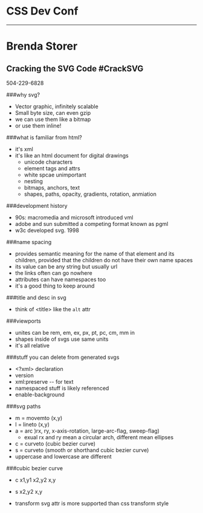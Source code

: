 # CSS Dev Conf
----------------
# Brenda Storer
## Cracking the SVG Code #CrackSVG

504-229-6828

###why svg?

  - Vector graphic, infinitely scalable
  - Small byte size, can even gzip
  - we can use them like a bitmap
  - or use them inline!

###what is familiar from html?

  - it's xml
  - it's like an html document for digital drawings
    + unicode characters
    + element tags and attrs
    + white spcae unimportant
    + nesting
    + bitmaps, anchors, text
    + shapes, paths, opacity, gradients, rotation, anmiation


###development history

  - 90s: macromedia and microsoft introduced vml
  - adobe and sun submitted a competing format known as pgml
  - w3c developed svg. 1998

###name spacing

  - provides semantic meaning for the name of that element and its children, provided that the children do not have their own name spaces
  - its value can be any string but usually url
  - the links often can go nowhere
  - attributes can have namespaces too
  - it's a good thing to keep around

###title and desc in svg

  - think of \<title\> like the `alt` attr

###viewports

  - unites can be rem, em, ex, px, pt, pc, cm, mm in
  - shapes inside of svgs use same units
  - it's all relative

###stuff you can delete from generated svgs

  - \<?xml\> declaration
  - version
  - xml:preserve -- for text
  - namespaced stuff is likely referenced
  - enable-background 


###svg paths

  - m = movemto (x,y)
  - l = lineto (x,y)
  - a = arc )rx, ry, x-axis-rotation, large-arc-flag, sweep-flag)
    + exual rx and ry mean a circular arch, different mean ellipses
  - c = curveto (cubic bezier curve)
  - s = curveto (smooth or shorthand cubic bezier curve)
  - uppercase and lowercase are different

###cubic bezier curve

  - c x1,y1 x2,y2 x,y
  - s x2,y2 x,y


  - transform svg attr is more supported than css transform style